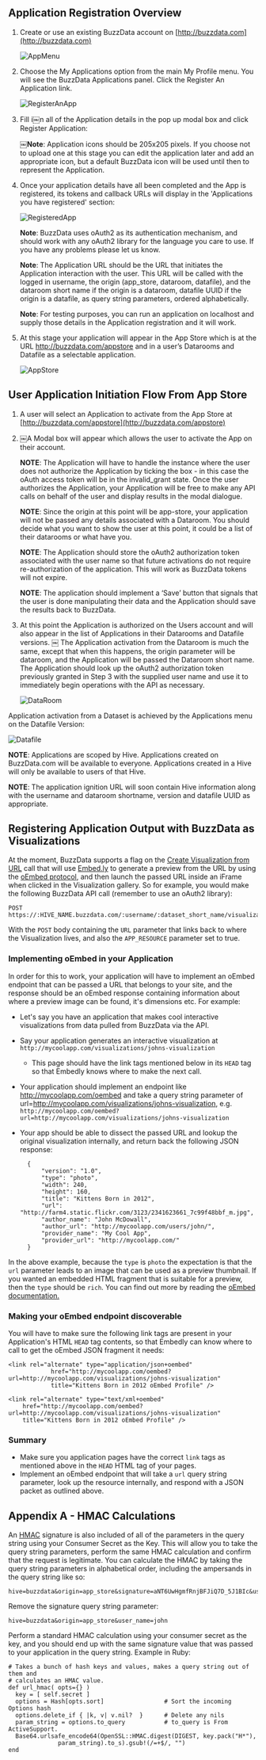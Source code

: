 ## Application Registration Overview

1. Create or use an existing BuzzData account on [http://buzzdata.com](http://buzzdata.com)

	![AppMenu](https://raw.github.com/buzzdata/api-docs/master/gettingstarted/images/menu.png)

2. Choose the My Applications option from the main My Profile menu. You will see the BuzzData Applications panel. Click the Register An Application link.

	![RegisterAnApp](https://raw.github.com/buzzdata/api-docs/master/gettingstarted/images/registering_an_app.png)

3. Fill i￼n all of the Application details in the pop up modal box and click Register Application:

	￼**Note**: Application icons should be 205x205 pixels. If you choose not to upload   one at this stage you can edit the application later and add an appropriate icon, but a default BuzzData icon will be used until then to represent the Application. 

4. Once your application details have all been completed and the App is registered, its tokens and callback URLs will display in the 'Applications you have registered' section:

	![RegisteredApp](https://raw.github.com/buzzdata/api-docs/master/gettingstarted/images/registered_app.png)
  
	**Note**: BuzzData uses oAuth2 as its authentication mechanism, and should work with any oAuth2 library for the language you care to use. If you have any problems please let us know.

	**Note**: The Application URL should be the URL that initiates the Application  interaction with the user. This URL will be called with the logged in username, the   origin (app_store, dataroom, datafile), and the dataroom short name if the origin   is a dataroom, datafile UUID if the origin is a datafile, as query string parameters,   ordered alphabetically.  

	**Note**: For testing purposes, you can run an application on localhost and supply  those details in the Application registration and it will work.

5. At this stage your application will appear in the App Store which is at the URL http://buzzdata.com/appstore and in a user’s Datarooms and Datafile as a selectable application. 

	![AppStore](https://raw.github.com/buzzdata/api-docs/master/gettingstarted/images/app_store.png)


## User Application Initiation Flow From App Store

1. A user will select an Application to activate from the App Store at [http://buzzdata.com/appstore](http://buzzdata.com/appstore)
2. ￼A Modal box will appear which allows the user to activate the App on their account.
	
	**NOTE**: The Application will have to handle the instance where the user does not  authorize the Application by ticking the box - in this case the oAuth access token  will be in the invalid_grant state. Once the user authorizes the Application, your Application will be free to make any API calls on behalf of the user and display results in the modal dialogue. 

	**NOTE**: Since the origin at this point will be app-store, your application will not be  passed any details associated with a Dataroom. You should decide what you   want to show the user at this point, it could be a list of their datarooms or what  have you.
	
  	**NOTE**: The Application should store the oAuth2 authorization token associated  with the user name so that future activations do not require re-authorization of  the application. This will work as BuzzData tokens will not expire. 
  	
  	**NOTE**: The application should implement a ‘Save’ button that signals that the  user is done manipulating their data and the Application should save the results  back to BuzzData.   

3. At this point the Application is authorized on the Users account and will also appear in the list of Applications in their Datarooms and Datafile versions.
￼
The Application activation from the Dataroom is much the same, except that when this happens, the origin parameter will be dataroom, and the Application will be passed the Dataroom short name. The Application should look up the oAuth2 authorization token previously granted in Step 3 with the supplied user name and use it to immediately begin operations with the API as necessary. 

	![DataRoom](https://raw.github.com/buzzdata/api-docs/master/gettingstarted/images/from_dataroom.png)
	
Application activation from a Dataset is achieved by the Applications menu on the Datafile Version:

![Datafile](https://raw.github.com/buzzdata/api-docs/master/gettingstarted/images/form_dataset.png)

**NOTE**: Applications are scoped by Hive. Applications created on BuzzData.com will be available to everyone. Applications created in a Hive will only be available to users of that Hive.

**NOTE**: The application ignition URL will soon contain Hive information along with the username and dataroom shortname, version and datafile UUID as appropriate. 

## Registering Application Output with BuzzData as Visualizations

At the moment, BuzzData supports a flag on the [Create Visualization from URL](https://github.com/buzzdata/api-docs/blob/master/endpoints/visualizations/POST_username_dataset_visualizations_url.md) call that will use [Embed.ly](http://embed.ly/) to generate a preview from the URL by using the [oEmbed protocol](http://www.oembed.com/), and then launch the passed URL inside an iFrame when clicked in the Visualization gallery. So for example, you would make the following BuzzData API call (remember to use an oAuth2 library):

	POST https://:HIVE_NAME.buzzdata.com/:username/:dataset_short_name/visualizations/

With the ```POST``` body containing the ```URL``` parameter that links back to where the Visualization lives, and also the ```APP_RESOURCE``` parameter set to true. 

### Implementing oEmbed in your Application
In order for this to work, your application will have to implement an oEmbed endpoint that can be passed a URL that belongs to your site, and the response should be an oEmbed response containing information about where a preview image can be found, it's dimensions etc. For example:

- Let's say you have an application that makes cool interactive visualizations from data pulled from BuzzData via the API.
- Say your application generates an interactive visualization at ```http://mycoolapp.com/visualizations/johns-visualization```
	- This page should have the link tags mentioned below in its ```HEAD``` tag so that Embedly knows where to make the next call. 
- Your application should implement an endpoint like http://mycoolapp.com/oembed and take a query string parameter of url=http://mycoolapp.com/visualizations/johns-visualization, e.g. ```http://mycoolapp.com/oembed?url=http://mycoolapp.com/visualizations/johns-visualization```
- Your app should be able to dissect the passed URL and lookup the original visualization internally, and return back the following JSON response:

		{
			"version": "1.0",
			"type": "photo",
			"width": 240,
			"height": 160,
			"title": "Kittens Born in 2012",
			"url": "http://farm4.static.flickr.com/3123/2341623661_7c99f48bbf_m.jpg",
			"author_name": "John McDowall",
			"author_url": "http://mycoolapp.com/users/john/",
			"provider_name": "My Cool App",
			"provider_url": "http://mycoolapp.com/"
		}

In the above example, because the ```type``` is ```photo``` the expectation is that the ```url``` parameter leads to an image that can be used as a preview thumbnail. If you wanted an embedded HTML fragment that is suitable for a preview, then the ```type``` should be ```rich```. You can find out more by reading the [oEmbed documentation.](http://www.oembed.com/)

### Making your oEmbed endpoint discoverable

You will have to make sure the following link tags are present in your Application's HTML ```HEAD``` tag contents, so that Embedly can know where to call to get the oEmbed JSON fragment it needs:

	<link rel="alternate" type="application/json+oembed"
				href="http://mycoolapp.com/oembed?url=http://mycoolapp.com/visualizations/johns-visualization"
				title="Kittens Born in 2012 oEmbed Profile" />

	<link rel="alternate" type="text/xml+oembed"
		href="http://mycoolapp.com/oembed?url=http://mycoolapp.com/visualizations/johns-visualization"
		title="Kittens Born in 2012 oEmbed Profile" />

### Summary

- Make sure you application pages have the correct ```link``` tags as mentioned above in the ```HEAD``` HTML tag of your pages.
- Implement an oEmbed endpoint that will take a ```url``` query string parameter, look up the resource internally, and respond with a JSON packet as outlined above. 


## Appendix A - HMAC Calculations

An [HMAC](http://en.wikipedia.org/wiki/HMAC) signature is also included of all of the parameters in the query string using your Consumer Secret as the Key. This will allow you to take the query string parameters, perform the same HMAC calculation and confirm that the request is legitimate. You can calculate the HMAC by taking the query string parameters in alphabetical order, including the ampersands in the query string like so: 

	hive=buzzdata&origin=app_store&signature=aNT6UwHgmfRnjBFJiQ7D_5J1BIc&user_name=john

Remove the signature query string parameter:

	hive=buzzdata&origin=app_store&user_name=john

Perform a standard HMAC calculation using your consumer secret as the key, and you should end up with the same signature value that was passed to your application in the query string. Example in Ruby:

	# Takes a bunch of hash keys and values, makes a query string out of them and
	# calculates an HMAC value.
	def url_hmac( opts={} )
	  key = [ self.secret ]
	  options = Hash[opts.sort]       			# Sort the incoming Options hash
	  options.delete_if { |k, v| v.nil?  }    	# Delete any nils
	  param_string = options.to_query    	 	# to_query is From ActiveSupport.
	  Base64.urlsafe_encode64(OpenSSL::HMAC.digest(DIGEST, key.pack("H*"),
	              param_string).to_s).gsub!(/=+$/, "") 
	end 